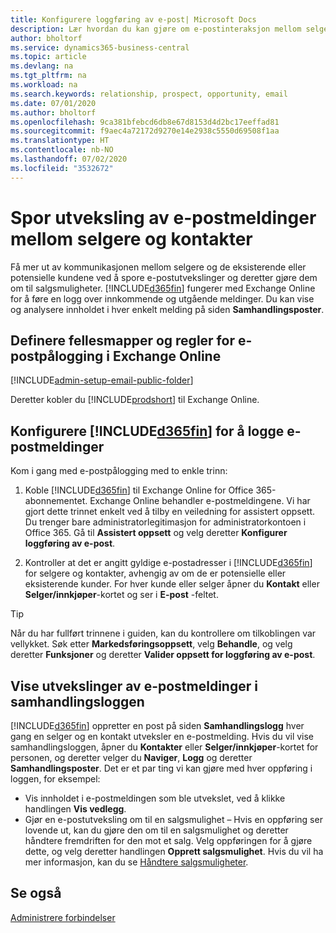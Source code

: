 ```yaml
---
title: Konfigurere loggføring av e-post| Microsoft Docs
description: Lær hvordan du kan gjøre om e-postinteraksjon mellom selgere og kunder til reelle salgsmuligheter.
author: bholtorf
ms.service: dynamics365-business-central
ms.topic: article
ms.devlang: na
ms.tgt_pltfrm: na
ms.workload: na
ms.search.keywords: relationship, prospect, opportunity, email
ms.date: 07/01/2020
ms.author: bholtorf
ms.openlocfilehash: 9ca381bfebcd6db8e67d8153d4d2bc17eeffad81
ms.sourcegitcommit: f9aec4a72172d9270e14e2938c5550d69508f1aa
ms.translationtype: HT
ms.contentlocale: nb-NO
ms.lasthandoff: 07/02/2020
ms.locfileid: "3532672"
---
```

# <a name="track-email-message-exchanges-between-salespeople-and-contacts"></a>Spor utveksling av e-postmeldinger mellom selgere og kontakter

Få mer ut av kommunikasjonen mellom selgere og de eksisterende eller potensielle kundene ved å spore e-postutvekslinger og deretter gjøre dem om til salgsmuligheter. [!INCLUDE[d365fin](includes/d365fin_md.md)] fungerer med Exchange Online for å føre en logg over innkommende og utgående meldinger. Du kan vise og analysere innholdet i hver enkelt melding på siden **Samhandlingsposter**.

## <a name="set-up-public-folders-and-rules-for-email-logging-in-exchange-online"></a>Definere fellesmapper og regler for e-postpålogging i Exchange Online

[!INCLUDE[admin-setup-email-public-folder](includes/admin-setup-email-public-folder.md)]

Deretter kobler du [!INCLUDE[prodshort](includes/prodshort.md)] til Exchange Online.

## <a name="setting-up-d365fin-to-log-email-messages"></a>Konfigurere [!INCLUDE[d365fin](includes/d365fin_md.md)] for å logge e-postmeldinger

Kom i gang med e-postpålogging med to enkle trinn:

1. Koble [!INCLUDE[d365fin](includes/d365fin_md.md)] til Exchange Online for Office 365-abonnementet. Exchange Online behandler e-postmeldingene. Vi har gjort dette trinnet enkelt ved å tilby en veiledning for assistert oppsett. Du trenger bare administratorlegitimasjon for administratorkontoen i Office 365. Gå til **Assistert oppsett** og velg deretter **Konfigurer loggføring av e-post**.  

2. Kontroller at det er angitt gyldige e-postadresser i [!INCLUDE[d365fin](includes/d365fin_md.md)] for selgere og kontakter, avhengig av om de er potensielle eller eksisterende kunder. For hver kunde eller selger åpner du **Kontakt** eller **Selger/innkjøper**-kortet og ser i **E-post** -feltet.

> [!Tip]
> Når du har fullført trinnene i guiden, kan du kontrollere om tilkoblingen var vellykket. Søk etter **Markedsføringsoppsett**, velg **Behandle**, og velg deretter **Funksjoner** og deretter **Valider oppsett for loggføring av e-post**.

## <a name="viewing-email-message-exchanges-in-the-interaction-log"></a>Vise utvekslinger av e-postmeldinger i samhandlingsloggen

[!INCLUDE[d365fin](includes/d365fin_md.md)] oppretter en post på siden **Samhandlingslogg** hver gang en selger og en kontakt utveksler en e-postmelding. Hvis du vil vise samhandlingsloggen, åpner du **Kontakter** eller **Selger/innkjøper**-kortet for personen, og deretter velger du **Naviger**, **Logg** og deretter **Samhandlingsposter**. Det er et par ting vi kan gjøre med hver oppføring i loggen, for eksempel:

- Vis innholdet i e-postmeldingen som ble utvekslet, ved å klikke handlingen **Vis vedlegg**.
- Gjør en e-postutveksling om til en salgsmulighet – Hvis en oppføring ser lovende ut, kan du gjøre den om til en salgsmulighet og deretter håndtere fremdriften for den mot et salg. Velg oppføringen for å gjøre dette, og velg deretter handlingen **Opprett salgsmulighet**. Hvis du vil ha mer informasjon, kan du se [Håndtere salgsmuligheter](marketing-manage-sales-opportunities.md).

## <a name="see-also"></a>Se også
[Administrere forbindelser](marketing-relationship-management.md)


